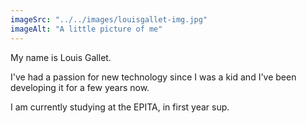 ```yaml
---
imageSrc: "../../images/louisgallet-img.jpg"
imageAlt: "A little picture of me"
---
```


My name is Louis Gallet.

I've had a passion for new technology since I was a kid and I've been developing it for a few years now. 

I am currently studying at the EPITA, in first year sup. 

